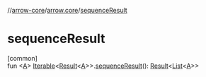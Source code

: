 //[arrow-core](../../index.md)/[arrow.core](index.md)/[sequenceResult](sequence-result.md)

# sequenceResult

[common]\
fun &lt;[A](sequence-result.md)&gt; [Iterable](https://kotlinlang.org/api/latest/jvm/stdlib/kotlin.collections/-iterable/index.html)&lt;[Result](https://kotlinlang.org/api/latest/jvm/stdlib/kotlin/-result/index.html)&lt;[A](sequence-result.md)&gt;&gt;.[sequenceResult](sequence-result.md)(): [Result](https://kotlinlang.org/api/latest/jvm/stdlib/kotlin/-result/index.html)&lt;[List](https://kotlinlang.org/api/latest/jvm/stdlib/kotlin.collections/-list/index.html)&lt;[A](sequence-result.md)&gt;&gt;
